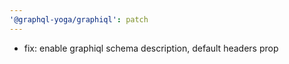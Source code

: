 ```yaml
---
'@graphql-yoga/graphiql': patch
---
```


- fix: enable graphiql schema description, default headers prop

